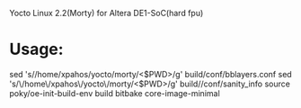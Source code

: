 Yocto Linux 2.2(Morty) for Altera DE1-SoC(hard fpu)

Usage:
======

  sed 's/\/home\/xpahos\/yocto\/morty/<$PWD>/g' build/conf/bblayers.conf
  sed 's/\/home\/xpahos\/yocto\/morty/<$PWD>/g' build//conf/sanity_info
  source poky/oe-init-build-env build
  bitbake core-image-minimal
